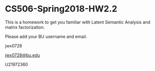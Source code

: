 # CS506-Spring2018-HW2.2

This is a homework to get you familiar with Latent Semantic Analysis and matrix factorization.

Please add your BU username and email.

jwx0728

jwx0728@bu.edu

U21972360

